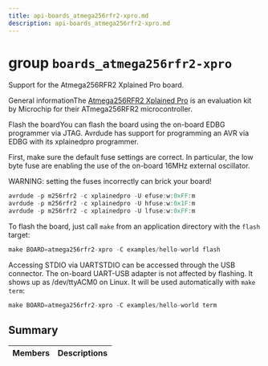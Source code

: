 ```yaml
---
title: api-boards_atmega256rfr2-xpro.md
description: api-boards_atmega256rfr2-xpro.md
---
```

# group `boards_atmega256rfr2-xpro` 

Support for the Atmega256RFR2 Xplained Pro board.

General informationThe [Atmega256RFR2 Xplained Pro](https://www.microchip.com/DevelopmentTools/ProductDetails/ATMEGA256RFR2-XPRO) is an evaluation kit by Microchip for their ATmega256RFR2 microcontroller.

Flash the boardYou can flash the board using the on-board EDBG programmer via JTAG. Avrdude has support for programming an AVR via EDBG with its xplainedpro programmer.

First, make sure the default fuse settings are correct. In particular, the low byte fuse are enabling the use of the on-board 16MHz external oscillator.

WARNING: setting the fuses incorrectly can brick your board! 
```cpp
avrdude -p m256rfr2 -c xplainedpro -U efuse:w:0xFF:m
avrdude -p m256rfr2 -c xplainedpro -U hfuse:w:0x1F:m
avrdude -p m256rfr2 -c xplainedpro -U lfuse:w:0xFF:m
```

To flash the board, just call `make` from an application directory with the `flash` target:

```cpp
make BOARD=atmega256rfr2-xpro -C examples/hello-world flash
```

Accessing STDIO via UARTSTDIO can be accessed through the USB connector. The on-board UART-USB adapter is not affected by flashing. It shows up as /dev/ttyACM0 on Linux. It will be used automatically with `make term`: 
```cpp
make BOARD=atmega256rfr2-xpro -C examples/hello-world term
```

## Summary

 Members                        | Descriptions                                
--------------------------------|---------------------------------------------

